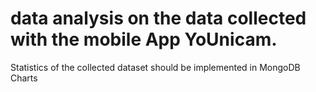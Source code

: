 # data analysis on the data collected with the mobile App YoUnicam.
Statistics of the collected dataset should be implemented in MongoDB Charts

